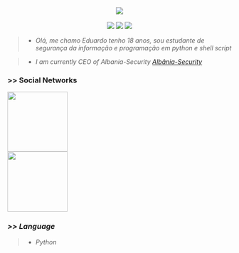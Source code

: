 <center>
        <img src=https://i.pinimg.com/originals/e4/26/70/e426702edf874b181aced1e2fa5c6cde.gif>
</center>
<br>
<center>
        <img src=https://komarev.com/ghpvc/?username=lacostehype>
        <img src=https://img.shields.io/github/followers/lacostehype.svg?style=social&label=Follow&maxAge=2592000>
        <img src=https://img.shields.io/github/stars/lacostehype.svg>
</center>
<blockquote>
        <ul>
                <li><em>Olá, me chamo Eduardo tenho 18 anos, sou estudante de segurança da informação e programação em python e shell script</em></li>
        </ul>
</blockquote>
<blockquote>
        <ul>
                <li><em> I am currently CEO of Albania-Security <a href="https://chat.whatsapp.com/G6ne8D7A9qnGO0JdnSYqNx">Albânia-Security</a></em></li>
        </ul>
</blockquote>

<h3>>> Social Networks</h3>
<a href="https://wa.me/5511959228439"><img width=135 src="https://img.shields.io/badge/WhatsApp-25D366?style=for-the-badge&logo=whatsapp&logoColor=white"></a><br/>
<a href="https://t.me/lacostehype"><b><em><img width=135 src="https://img.shields.io/badge/Telegram-2CA5E0?style=for-the-badge&logo=telegram&logoColor=white"></em></b></a>

<h3><em> >> Language </em></h3>

<blockquote>
        <ul>
                <li><em>Python</em></li>
        </ul>
</blockquote>
